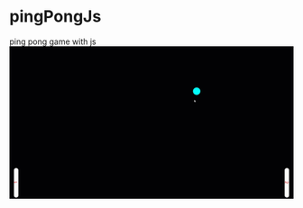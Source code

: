 # pingPongJs
ping pong game with js
![](https://github.com/ariankoochak/pingPongJs/blob/main/demo.gif)
